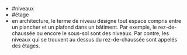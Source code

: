 - #niveaux
- #étage
- en architecture, le terme de niveau désigne tout espace compris entre un plancher et un plafond dans un bâtiment. Par exemple, le rez-de-chaussée ou encore le sous-sol sont des niveaux. Par contre, les niveaux qui se trouvent au dessus du rez-de-chaussée sont appelés des étages.